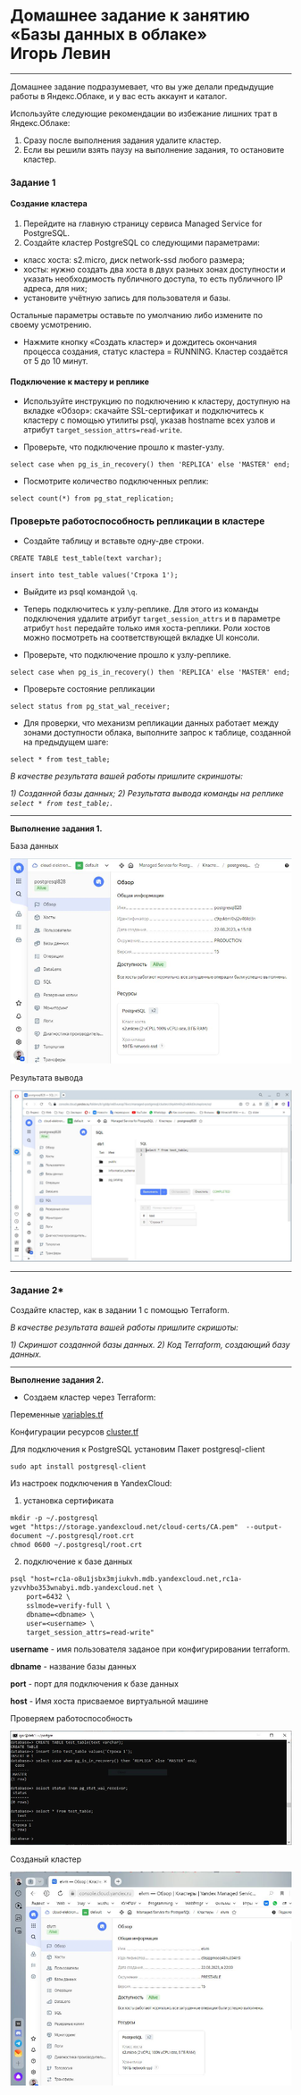 # Домашнее задание к занятию «Базы данных в облаке» <br/> Игорь Левин

---

Домашнее задание подразумевает, что вы уже делали предыдущие работы в Яндекс.Облаке, и у вас есть аккаунт и каталог.


Используйте следующие рекомендации во избежание лишних трат в Яндекс.Облаке:
1) Сразу после выполнения задания удалите кластер.
2) Если вы решили взять паузу на выполнение задания, то остановите кластер.

### Задание 1


#### Создание кластера
1. Перейдите на главную страницу сервиса Managed Service for PostgreSQL.
1. Создайте кластер PostgreSQL со следующими параметрами:
- класс хоста: s2.micro, диск network-ssd любого размера;
- хосты: нужно создать два хоста в двух разных зонах доступности и указать необходимость публичного доступа, то есть публичного IP адреса, для них;
- установите учётную запись для пользователя и базы.

Остальные параметры оставьте по умолчанию либо измените по своему усмотрению.

* Нажмите кнопку «Создать кластер» и дождитесь окончания процесса создания, статус кластера = RUNNING. Кластер создаётся от 5 до 10 минут.

#### Подключение к мастеру и реплике 

* Используйте инструкцию по подключению к кластеру, доступную на вкладке «Обзор»: cкачайте SSL-сертификат и подключитесь к кластеру с помощью утилиты psql, указав hostname всех узлов и атрибут ```target_session_attrs=read-write```.

* Проверьте, что подключение прошло к master-узлу.
```
select case when pg_is_in_recovery() then 'REPLICA' else 'MASTER' end;
```
* Посмотрите количество подключенных реплик:
```
select count(*) from pg_stat_replication;
```

### Проверьте работоспособность репликации в кластере

* Создайте таблицу и вставьте одну-две строки.
```
CREATE TABLE test_table(text varchar);
```
```
insert into test_table values('Строка 1');
```

* Выйдите из psql командой ```\q```.

* Теперь подключитесь к узлу-реплике. Для этого из команды подключения удалите атрибут ```target_session_attrs```  и в параметре атрибут ```host``` передайте только имя хоста-реплики. Роли хостов можно посмотреть на соответствующей вкладке UI консоли.

* Проверьте, что подключение прошло к узлу-реплике.
```
select case when pg_is_in_recovery() then 'REPLICA' else 'MASTER' end;
```
* Проверьте состояние репликации
```
select status from pg_stat_wal_receiver;
```

* Для проверки, что механизм репликации данных работает между зонами доступности облака, выполните запрос к таблице, созданной на предыдущем шаге:
```
select * from test_table;
```

*В качестве результата вашей работы пришлите скриншоты:*

*1) Созданной базы данных;*
*2) Результата вывода команды на реплике ```select * from test_table;```.*


---

**Выполнение задания 1.**


База данных

 ![db.JPG](https://github.com/elekpow/netology/blob/main/reldb/lesson9/images/db.JPG)


Результата вывода 


 ![select.JPG](https://github.com/elekpow/netology/blob/main/reldb/lesson9/images/select.JPG)



---

### Задание 2*

Создайте кластер, как в задании 1 с помощью Terraform.


*В качестве результата вашей работы пришлите скришоты:*

*1) Скриншот созданной базы данных.*
*2) Код Terraform, создающий базу данных.*


---

**Выполнение задания 2.**


- Создаем кластер через Terraform:


Переменные [variables.tf](https://github.com/elekpow/netology/blob/main/reldb/lesson9/files/variables.tf) 

Конфигурации ресурсов [cluster.tf](https://github.com/elekpow/netology/blob/main/reldb/lesson9/files/cluster.tf) 


Для подключения к PostgreSQL установим Пакет postgresql-client

```
sudo apt install postgresql-client
```

Из настроек  подключения в YandexCloud:

1) установка сертификата
```
mkdir -p ~/.postgresql 
wget "https://storage.yandexcloud.net/cloud-certs/CA.pem"  --output-document ~/.postgresql/root.crt 
chmod 0600 ~/.postgresql/root.crt
```

2) подключение к базе данных

```
psql "host=rc1a-o8u1jsbx3mjiukvh.mdb.yandexcloud.net,rc1a-yzvvhbo353wnabyi.mdb.yandexcloud.net \
    port=6432 \
    sslmode=verify-full \
    dbname=<dbname> \
    user=<username> \
    target_session_attrs=read-write"
```

**username** - имя пользователя заданое при конфигурировании terraform.

**dbname** - название базы данных

**port** - порт для подключения к базе данных 

**host** - Имя хоста присваемое виртуальной машине

Проверяем работоспособность 

 ![terminal.JPG](https://github.com/elekpow/netology/blob/main/reldb/lesson9/images/terminal.JPG)
 
Созданый кластер
 
 ![elvm.JPG](https://github.com/elekpow/netology/blob/main/reldb/lesson9/images/elvm.JPG)